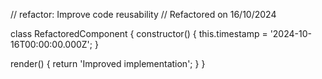 // refactor: Improve code reusability
// Refactored on 16/10/2024

class RefactoredComponent {
  constructor() {
    this.timestamp = '2024-10-16T00:00:00.000Z';
  }

  render() {
    return 'Improved implementation';
  }
}